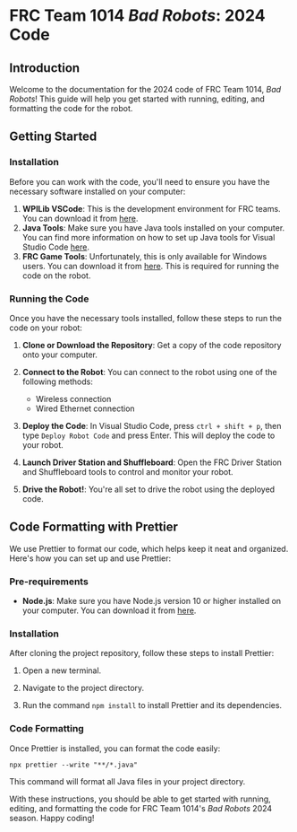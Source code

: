 # FRC Team 1014 _Bad Robots_: 2024 Code

## Introduction

Welcome to the documentation for the 2024 code of FRC Team 1014, _Bad Robots_! This guide will help you get started with running, editing, and formatting the code for the robot.

## Getting Started

### Installation

Before you can work with the code, you'll need to ensure you have the necessary software installed on your computer:

1. **WPILib VSCode**: This is the development environment for FRC teams. You can download it from [here](https://github.com/wpilibsuite/allwpilib/releases).
2. **Java Tools**: Make sure you have Java tools installed on your computer. You can find more information on how to set up Java tools for Visual Studio Code [here](https://code.visualstudio.com/docs/languages/java).
3. **FRC Game Tools**: Unfortunately, this is only available for Windows users. You can download it from [here](https://www.ni.com/en-us/support/downloads/drivers/download.frc-game-tools.html). This is required for running the code on the robot.

### Running the Code

Once you have the necessary tools installed, follow these steps to run the code on your robot:

1. **Clone or Download the Repository**: Get a copy of the code repository onto your computer.

2. **Connect to the Robot**: You can connect to the robot using one of the following methods:

   - Wireless connection
   - Wired Ethernet connection

3. **Deploy the Code**: In Visual Studio Code, press `ctrl + shift + p`, then type `Deploy Robot Code` and press Enter. This will deploy the code to your robot.

4. **Launch Driver Station and Shuffleboard**: Open the FRC Driver Station and Shuffleboard tools to control and monitor your robot.

5. **Drive the Robot!**: You're all set to drive the robot using the deployed code.

## Code Formatting with Prettier

We use Prettier to format our code, which helps keep it neat and organized. Here's how you can set up and use Prettier:

### Pre-requirements

- **Node.js**: Make sure you have Node.js version 10 or higher installed on your computer. You can download it from [here](https://nodejs.org/en/download).

### Installation

After cloning the project repository, follow these steps to install Prettier:

1. Open a new terminal.

2. Navigate to the project directory.

3. Run the command `npm install` to install Prettier and its dependencies.

### Code Formatting

Once Prettier is installed, you can format the code easily:

`npx prettier --write "**/*.java"`

This command will format all Java files in your project directory.

With these instructions, you should be able to get started with running, editing, and formatting the code for FRC Team 1014's _Bad Robots_ 2024 season. Happy coding!
